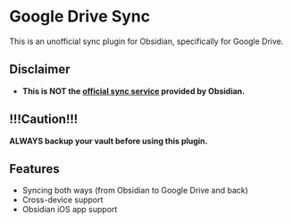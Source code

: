 # Google Drive Sync

This is an unofficial sync plugin for Obsidian, specifically for Google Drive.

## Disclaimer

-   **This is NOT the [official sync service](https://obsidian.md/sync) provided by Obsidian.**

## !!!Caution!!!

**ALWAYS backup your vault before using this plugin.**

## Features

-   Syncing both ways (from Obsidian to Google Drive and back)
-   Cross-device support
-   Obsidian iOS app support
